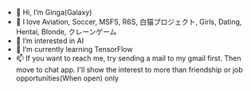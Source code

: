 - 👋 Hi, I’m Ginga(Galaxy)
- 💞️ I love Aviation, Soccer, MSFS, R6S, 白猫プロジェクト, Girls, Dating, Hentai, Blonde, クレーンゲーム
- 👀 I’m interested in AI
- 🌱 I’m currently learning TensorFlow
- 📫 If you want to reach me, try sending a mail to my gmail first. Then move to chat app. I'll show the interest to more than friendship or job opportunities(When open) only

<!---
GalaxyDGamer/GalaxyDGamer is a ✨ special ✨ repository because its `README.md` (this file) appears on your GitHub profile.
You can click the Preview link to take a look at your changes.
--->
